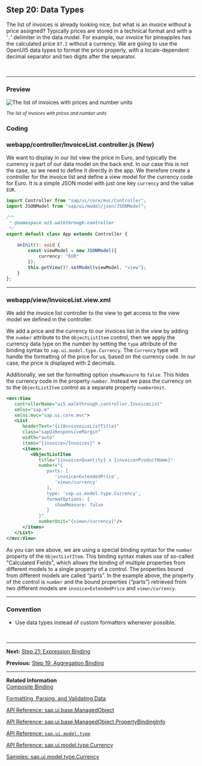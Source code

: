 ## Step 20: Data Types

The list of invoices is already looking nice, but what is an invoice without a price assigned? Typically prices are stored in a technical format and with a '`.`' delimiter in the data model. For example, our invoice for pineapples has the calculated price `87.2` without a currency. We are going to use the OpenUI5 data types to format the price properly, with a locale-dependent decimal separator and two digits after the separator.

&nbsp;

***

### Preview
  
![](https://sdk.openui5.org/docs/topics/loiodc9e919119564ddab78b8d0550ecfa9b_LowRes.png "The list of invoices with prices and number units")

<sup>*The list of invoices with prices and number units*</sup>

### Coding

### webapp/controller/InvoiceList.controller.js \(New\)

We want to display in our list view the price in Euro, and typically the currency is part of our data model on the back end. In our case this is not the case, so we need to define it directly in the app. We therefore create a controller for the invoice list and define a view model for the currency code for Euro. It is a simple JSON model with just one key `currency` and the value `EUR`.

```ts
import Controller from "sap/ui/core/mvc/Controller";
import JSONModel from "sap/ui/model/json/JSONModel";

/**
 * @namespace ui5.walkthrough.controller
 */
export default class App extends Controller {
    
    onInit(): void {
        const viewModel = new JSONModel({
            currency: "EUR"
        });
        this.getView()?.setModel(viewModel, "view");        
    } 
};
```

***

### webapp/view/InvoiceList.view.xml

We add the invoice list controller to the view to get access to the view model we defined in the controller. 

We add a price and the currency to our invoices list in the view by adding the `number` attribute to the `ObjectListItem` control, then we apply the currency data type on the number by setting the `type` attribute of the binding syntax to `sap.ui.model.type.Currency`. The `Currency` type will handle the formatting of the price for us, based on the currency code. In our case, the price is displayed with 2 decimals.

Additionally, we set the formatting option `showMeasure` to `false`. This hides the currency code in the property `number`. Instead we pass the currency on to the `ObjectListItem` control as a separate property `numberUnit`.

```xml
<mvc:View
   controllerName="ui5.walkthrough.controller.InvoiceList"
   xmlns="sap.m"
   xmlns:mvc="sap.ui.core.mvc">
   <List
      headerText="{i18n>invoiceListTitle}"
      class="sapUiResponsiveMargin"
      width="auto"
      items="{invoice>/Invoices}" >
      <items>
         <ObjectListItem
            title="{invoice>Quantity} x {invoice>ProductName}"
            number="{
               parts: [
                  'invoice>ExtendedPrice', 
                  'view>/currency'
               ],
               type: 'sap.ui.model.type.Currency',
               formatOptions: {
                  showMeasure: false
               }
            }"
            numberUnit="{view>/currency}"/>
      </items>
   </List>
</mvc:View>
```

As you can see above, we are using a special binding syntax for the `number` property of the `ObjectListItem`. This binding syntax makes use of so-called "Calculated Fields", which allows the binding of multiple properties from different models to a single property of a control. The properties bound from different models are called “parts”. In the example above, the property of the control is `number` and the bound properties \(“parts”\) retrieved from two different models are `invoice>ExtendedPrice` and `view>/currency`.

***

### Convention

- Use data types instead of custom formatters whenever possible.

&nbsp;

***

**Next:** [Step 21: Expression Binding](../21/README.md "Sometimes the predefined types of OpenUI5 are not flexible enough and you want to do a simple calculation or formatting in the view - that is where expressions are really helpful. We use them to format our price according to the current number in the data model.")

**Previous:** [Step 19: Aggregation Binding](../19/README.md "Now that we have established a good structure for our app, it's time to add some more functionality. We start exploring more features of data binding by adding some invoice data in JSON format that we display in a list below the panel.")

***

**Related Information**  
[Composite Binding](https://sdk.openui5.org/topic/a2fe8e763014477e87990ff50657a0d0.html "Calculated fields enable the binding of multiple properties in different models to a single property of a control.")

[Formatting, Parsing, and Validating Data](https://sdk.openui5.org/topic/07e4b920f5734fd78fdaa236f26236d8.html "Data that is presented on the UI often has to be converted so that is human readable and fits to the locale of the user. On the other hand, data entered by the user has to be parsed and validated to be understood by the data source. For this purpose, you use formatters and data types.")

[API Reference: sap.ui.base.ManagedObject](https://sdk.openui5.org/api/sap.ui.base.ManagedObject)

[API Reference: sap.ui.base.ManagedObject.PropertyBindingInfo](https://sdk.openui5.org/api/sap.ui.base.ManagedObject.PropertyBindingInfo)

[API Reference: `sap.ui.model.type`](https://ui5.sap.com/#/api/sap.ui.model.type)

[API Reference: sap.ui.model.type.Currency](https://sdk.openui5.org/api/sap.ui.model.type.Currency)

[Samples: sap.ui.model.type.Currency](https://sdk.openui5.org/entity/sap.ui.model.type.Currency)